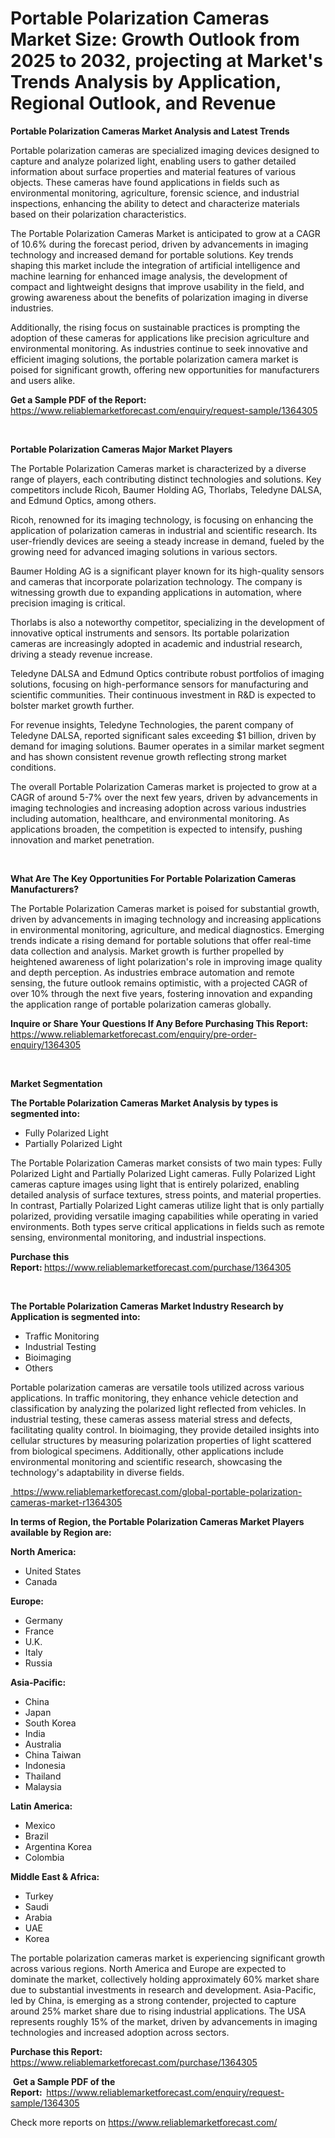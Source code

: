 <p><h1>Portable Polarization Cameras Market Size: Growth Outlook from 2025 to 2032, projecting at Market's Trends Analysis by Application, Regional Outlook, and Revenue</h1></p><p><strong>Portable Polarization Cameras Market Analysis and Latest Trends</strong></p>
<p><p>Portable polarization cameras are specialized imaging devices designed to capture and analyze polarized light, enabling users to gather detailed information about surface properties and material features of various objects. These cameras have found applications in fields such as environmental monitoring, agriculture, forensic science, and industrial inspections, enhancing the ability to detect and characterize materials based on their polarization characteristics.</p><p>The Portable Polarization Cameras Market is anticipated to grow at a CAGR of 10.6% during the forecast period, driven by advancements in imaging technology and increased demand for portable solutions. Key trends shaping this market include the integration of artificial intelligence and machine learning for enhanced image analysis, the development of compact and lightweight designs that improve usability in the field, and growing awareness about the benefits of polarization imaging in diverse industries.</p><p>Additionally, the rising focus on sustainable practices is prompting the adoption of these cameras for applications like precision agriculture and environmental monitoring. As industries continue to seek innovative and efficient imaging solutions, the portable polarization camera market is poised for significant growth, offering new opportunities for manufacturers and users alike.</p></p>
<p><strong>Get a Sample PDF of the Report:&nbsp;</strong> <a href="https://www.reliablemarketforecast.com/enquiry/request-sample/1364305?utm_campaign=3182&utm_medium=2&utm_source=Github&utm_content=ia&utm_term=12042025&utm_id=portable-polarization-cameras">https://www.reliablemarketforecast.com/enquiry/request-sample/1364305</a></p>
<p>&nbsp;</p>
<p><strong>Portable Polarization Cameras Major Market Players</strong></p>
<p><p>The Portable Polarization Cameras market is characterized by a diverse range of players, each contributing distinct technologies and solutions. Key competitors include Ricoh, Baumer Holding AG, Thorlabs, Teledyne DALSA, and Edmund Optics, among others.</p><p>Ricoh, renowned for its imaging technology, is focusing on enhancing the application of polarization cameras in industrial and scientific research. Its user-friendly devices are seeing a steady increase in demand, fueled by the growing need for advanced imaging solutions in various sectors.</p><p>Baumer Holding AG is a significant player known for its high-quality sensors and cameras that incorporate polarization technology. The company is witnessing growth due to expanding applications in automation, where precision imaging is critical.</p><p>Thorlabs is also a noteworthy competitor, specializing in the development of innovative optical instruments and sensors. Its portable polarization cameras are increasingly adopted in academic and industrial research, driving a steady revenue increase.</p><p>Teledyne DALSA and Edmund Optics contribute robust portfolios of imaging solutions, focusing on high-performance sensors for manufacturing and scientific communities. Their continuous investment in R&D is expected to bolster market growth further.</p><p>For revenue insights, Teledyne Technologies, the parent company of Teledyne DALSA, reported significant sales exceeding $1 billion, driven by demand for imaging solutions. Baumer operates in a similar market segment and has shown consistent revenue growth reflecting strong market conditions.</p><p>The overall Portable Polarization Cameras market is projected to grow at a CAGR of around 5-7% over the next few years, driven by advancements in imaging technologies and increasing adoption across various industries including automation, healthcare, and environmental monitoring. As applications broaden, the competition is expected to intensify, pushing innovation and market penetration.</p></p>
<p>&nbsp;</p>
<p><strong>What Are The Key Opportunities For Portable Polarization Cameras Manufacturers?</strong></p>
<p><p>The Portable Polarization Cameras market is poised for substantial growth, driven by advancements in imaging technology and increasing applications in environmental monitoring, agriculture, and medical diagnostics. Emerging trends indicate a rising demand for portable solutions that offer real-time data collection and analysis. Market growth is further propelled by heightened awareness of light polarization's role in improving image quality and depth perception. As industries embrace automation and remote sensing, the future outlook remains optimistic, with a projected CAGR of over 10% through the next five years, fostering innovation and expanding the application range of portable polarization cameras globally.</p></p>
<p><strong>Inquire or Share Your Questions If Any Before Purchasing This Report:</strong> <a href="https://www.reliablemarketforecast.com/enquiry/pre-order-enquiry/1364305?utm_campaign=3182&utm_medium=2&utm_source=Github&utm_content=ia&utm_term=12042025&utm_id=portable-polarization-cameras">https://www.reliablemarketforecast.com/enquiry/pre-order-enquiry/1364305</a></p>
<p>&nbsp;</p>
<p><strong>Market Segmentation</strong></p>
<p><strong>The Portable Polarization Cameras Market Analysis by types is segmented into:</strong></p>
<p><ul><li>Fully Polarized Light</li><li>Partially Polarized Light</li></ul></p>
<p><p>The Portable Polarization Cameras market consists of two main types: Fully Polarized Light and Partially Polarized Light cameras. Fully Polarized Light cameras capture images using light that is entirely polarized, enabling detailed analysis of surface textures, stress points, and material properties. In contrast, Partially Polarized Light cameras utilize light that is only partially polarized, providing versatile imaging capabilities while operating in varied environments. Both types serve critical applications in fields such as remote sensing, environmental monitoring, and industrial inspections.</p></p>
<p><strong>Purchase this Report:&nbsp;</strong><a href="https://www.reliablemarketforecast.com/purchase/1364305?utm_campaign=3182&utm_medium=2&utm_source=Github&utm_content=ia&utm_term=12042025&utm_id=portable-polarization-cameras">https://www.reliablemarketforecast.com/purchase/1364305</a></p>
<p>&nbsp;</p>
<p><strong>The Portable Polarization Cameras Market Industry Research by Application is segmented into:</strong></p>
<p><ul><li>Traffic Monitoring</li><li>Industrial Testing</li><li>Bioimaging</li><li>Others</li></ul></p>
<p><p>Portable polarization cameras are versatile tools utilized across various applications. In traffic monitoring, they enhance vehicle detection and classification by analyzing the polarized light reflected from vehicles. In industrial testing, these cameras assess material stress and defects, facilitating quality control. In bioimaging, they provide detailed insights into cellular structures by measuring polarization properties of light scattered from biological specimens. Additionally, other applications include environmental monitoring and scientific research, showcasing the technology's adaptability in diverse fields.</p></p>
<p><a href="https://www.reliablemarketforecast.com/global-portable-polarization-cameras-market-r1364305?utm_campaign=3182&utm_medium=2&utm_source=Github&utm_content=ia&utm_term=12042025&utm_id=portable-polarization-cameras">&nbsp;https://www.reliablemarketforecast.com/global-portable-polarization-cameras-market-r1364305</a></p>
<p><strong>In terms of Region, the Portable Polarization Cameras Market Players available by Region are:</strong></p>
<p>
    <p> <strong> North America: </strong>
        <ul>
            <li>United States</li>
            <li>Canada</li>
        </ul>
        </p> 
    <p> <strong> Europe: </strong>
        <ul>
            <li>Germany</li>
            <li>France</li>
            <li>U.K.</li>
            <li>Italy</li>
            <li>Russia</li>
        </ul>
        </p> 
    <p> <strong> Asia-Pacific: </strong>
        <ul>
            <li>China</li>
            <li>Japan</li>
            <li>South Korea</li>
            <li>India</li>
            <li>Australia</li>
            <li>China Taiwan</li>
            <li>Indonesia</li>
            <li>Thailand</li>
            <li>Malaysia</li>
        </ul>
        </p> 
    <p> <strong> Latin America: </strong>
        <ul>
            <li>Mexico</li>
            <li>Brazil</li>
            <li>Argentina Korea</li>
            <li>Colombia</li>
        </ul>
        </p> 
    <p> <strong> Middle East & Africa: </strong>
        <ul>
            <li>Turkey</li>
            <li>Saudi</li>
            <li>Arabia</li>
            <li>UAE</li>
            <li>Korea</li>
        </ul>
    </p>
    </p>
<p><p>The portable polarization cameras market is experiencing significant growth across various regions. North America and Europe are expected to dominate the market, collectively holding approximately 60% market share due to substantial investments in research and development. Asia-Pacific, led by China, is emerging as a strong contender, projected to capture around 25% market share due to rising industrial applications. The USA represents roughly 15% of the market, driven by advancements in imaging technologies and increased adoption across sectors.</p></p>
<p><strong>Purchase this Report: </strong><a href="https://www.reliablemarketforecast.com/purchase/1364305?utm_campaign=3182&utm_medium=2&utm_source=Github&utm_content=ia&utm_term=12042025&utm_id=portable-polarization-cameras">https://www.reliablemarketforecast.com/purchase/1364305</a></p>
<p>&nbsp;<strong>Get a Sample PDF of the Report:&nbsp;&nbsp;</strong><a href="https://www.reliablemarketforecast.com/enquiry/request-sample/1364305?utm_campaign=3182&utm_medium=2&utm_source=Github&utm_content=ia&utm_term=12042025&utm_id=portable-polarization-cameras">https://www.reliablemarketforecast.com/enquiry/request-sample/1364305</a></p>
<p><strong></strong></p>
<p>Check more reports on <a href="https://www.reliablemarketforecast.com/?utm_campaign=3182&utm_medium=2&utm_source=Github&utm_content=ia&utm_term=12042025&utm_id=portable-polarization-cameras">https://www.reliablemarketforecast.com/</a></p>